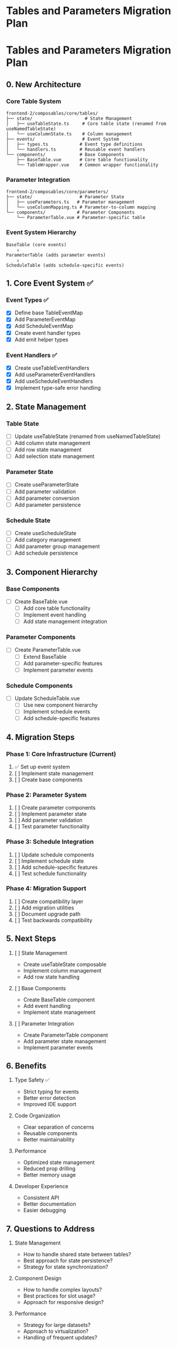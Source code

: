 # Tables and Parameters Migration Plan

# Tables and Parameters Migration Plan

## 0. New Architecture

### Core Table System

```
frontend-2/composables/core/tables/
├── state/                    # State Management
│   ├── useTableState.ts     # Core table state (renamed from useNamedTableState)
│   └── useColumnState.ts    # Column management
├── events/                  # Event System
│   ├── types.ts            # Event type definitions
│   └── handlers.ts         # Reusable event handlers
└── components/             # Base Components
    ├── BaseTable.vue       # Core table functionality
    └── TableWrapper.vue    # Common wrapper functionality
```

### Parameter Integration

```
frontend-2/composables/core/parameters/
├── state/                  # Parameter State
│   ├── useParameters.ts   # Parameter management
│   └── useColumnMapping.ts # Parameter-to-column mapping
└── components/            # Parameter Components
    └── ParameterTable.vue # Parameter-specific table
```

### Event System Hierarchy

```
BaseTable (core events)
    ↓
ParameterTable (adds parameter events)
    ↓
ScheduleTable (adds schedule-specific events)
```

## 1. Core Event System ✅

### Event Types ✅

- [x] Define base TableEventMap
- [x] Add ParameterEventMap
- [x] Add ScheduleEventMap
- [x] Create event handler types
- [x] Add emit helper types

### Event Handlers ✅

- [x] Create useTableEventHandlers
- [x] Add useParameterEventHandlers
- [x] Add useScheduleEventHandlers
- [x] Implement type-safe error handling

## 2. State Management

### Table State

- [ ] Update useTableState (renamed from useNamedTableState)
- [ ] Add column state management
- [ ] Add row state management
- [ ] Add selection state management

### Parameter State

- [ ] Create useParameterState
- [ ] Add parameter validation
- [ ] Add parameter conversion
- [ ] Add parameter persistence

### Schedule State

- [ ] Create useScheduleState
- [ ] Add category management
- [ ] Add parameter group management
- [ ] Add schedule persistence

## 3. Component Hierarchy

### Base Components

- [ ] Create BaseTable.vue
  - [ ] Add core table functionality
  - [ ] Implement event handling
  - [ ] Add state management integration

### Parameter Components

- [ ] Create ParameterTable.vue
  - [ ] Extend BaseTable
  - [ ] Add parameter-specific features
  - [ ] Implement parameter events

### Schedule Components

- [ ] Update ScheduleTable.vue
  - [ ] Use new component hierarchy
  - [ ] Implement schedule events
  - [ ] Add schedule-specific features

## 4. Migration Steps

### Phase 1: Core Infrastructure (Current)

1. ✅ Set up event system
2. [ ] Implement state management
3. [ ] Create base components

### Phase 2: Parameter System

1. [ ] Create parameter components
2. [ ] Implement parameter state
3. [ ] Add parameter validation
4. [ ] Test parameter functionality

### Phase 3: Schedule Integration

1. [ ] Update schedule components
2. [ ] Implement schedule state
3. [ ] Add schedule-specific features
4. [ ] Test schedule functionality

### Phase 4: Migration Support

1. [ ] Create compatibility layer
2. [ ] Add migration utilities
3. [ ] Document upgrade path
4. [ ] Test backwards compatibility

## 5. Next Steps

1. [ ] State Management

   - Create useTableState composable
   - Implement column management
   - Add row state handling

2. [ ] Base Components

   - Create BaseTable component
   - Add event handling
   - Implement state management

3. [ ] Parameter Integration
   - Create ParameterTable component
   - Add parameter state management
   - Implement parameter events

## 6. Benefits

1. Type Safety ✅

   - Strict typing for events
   - Better error detection
   - Improved IDE support

2. Code Organization

   - Clear separation of concerns
   - Reusable components
   - Better maintainability

3. Performance

   - Optimized state management
   - Reduced prop drilling
   - Better memory usage

4. Developer Experience
   - Consistent API
   - Better documentation
   - Easier debugging

## 7. Questions to Address

1. State Management

   - How to handle shared state between tables?
   - Best approach for state persistence?
   - Strategy for state synchronization?

2. Component Design

   - How to handle complex layouts?
   - Best practices for slot usage?
   - Approach for responsive design?

3. Performance
   - Strategy for large datasets?
   - Approach to virtualization?
   - Handling of frequent updates?
